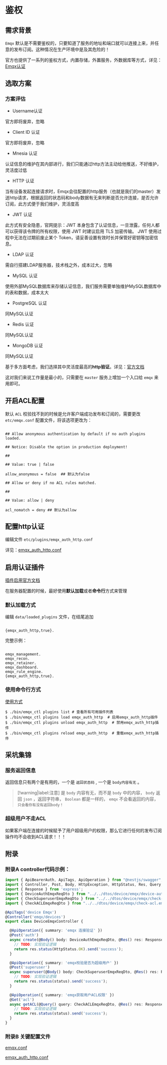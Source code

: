 # 鉴权

## 需求背景

`Emqx` 默认是不需要鉴权的，只要知道了服务的地址和端口就可以连接上来，并任意的发布订阅。这种情况在生产环境中是及其危险的！

官方也提供了一系列的鉴权方式，内置存储，外置服务，外数据库等方式，详见：[Emqx认证](https://docs.emqx.net/broker/latest/cn/advanced/auth.html)

## 选取方案

### 方案评估

* Username认证

官方即将废弃，忽略

* Client ID 认证

官方即将废弃，忽略

* Mnesia 认证

认证信息的维护在其内部进行，我们只能通过http方法主动给他推送，不好维护，灵活度过低

* HTTP 认证

当有设备发起连接请求时，Emqx会往配置的http服务（也就是我们的master）发送http请求，根据返回的状态码和body数据有无来判断是否允许连接，是否允许订阅，此方式便于我们维护，灵活度高

* JWT 认证

此方式有安全隐患，官网提示：JWT 本身包含了认证信息，一旦泄露，任何人都可以获得该令牌的所有权限，使用 JWT 时建议启用 TLS 加密传输。 JWT 使用过程中无法在过期前废止某个 Token，请妥善设置有效时长并保管好密钥等加密信息。

* LDAP 认证

需自行搭建LDAP服务器，技术栈之外，成本过大，忽略

* MySQL 认证

使用外部MySQL数据库来存储认证信息，我们服务需要单独维护MySQL数据库中的表和数据，成本太大

* PostgreSQL 认证

同MySQL认证

* Redis 认证

同MySQL认证

* MongoDB 认证

同MySQL认证

基于多方面考虑，我们选择其中灵活度最高的**http验证**。详见：[官方文档](https://www.emqx.io/cn/blog/emqx-mqtt-broker-http-authentication-plugin-tutorial)

这对我们来说工作量是最小的，只需要在 `master` 服务上增加一个入口给 `emqx` 来用即可。

## 开启ACL配置

默认 `ACL` 校验找不到的时候是允许客户端成功发布和订阅的，需要更改 `etc/emqx.conf` 配置文件，将该选项更改为：

```

## Allow anonymous authentication by default if no auth plugins loaded.

## Notice: Disable the option in production deployment!

##

## Value: true | false

allow_anonymous = false  ## 默认为false

## Allow or deny if no ACL rules matched.

##

## Value: allow | deny

acl_nomatch = deny ## 默认为allow
```

## 配置http认证

编辑文件 `etc/plugins/emqx_auth_http.conf`

详见：[emqx_auth_http.conf](https://megrez-file.virtualbing.cn/%E6%B6%88%E6%81%AF%E4%B8%AD%E9%97%B4%E4%BB%B6/Emqx/%E5%9F%BA%E7%A1%80%E7%AF%87/%E9%89%B4%E6%9D%83/emqx_auth_http.conf)

## 启用认证插件

[插件启用官方文档](https://docs.emqx.net/broker/latest/cn/advanced/plugins.html#%E5%90%AF%E5%81%9C%E6%8F%92%E4%BB%B6)

在服务器配置的时候，最好使用**默认加载**或者**命令行**方式来管理

### 默认加载方式

编辑 `data/loaded_plugins` 文件，在结尾追加

```

{emqx_auth_http,true}.
```

完整示例：

```

emqx_management.
emqx_recon.
emqx_retainer.
emqx_dashboard.
emqx_rule_engine.
{emqx_auth_http,true}.
```

### 使用命令行方式

[使用方式](https://docs.emqx.net/broker/latest/cn/advanced/cli.html#load_plugin)

```shell
$ ./bin/emqx_ctl plugins list # 查看所有可用插件列表
$ ./bin/emqx_ctl plugins load emqx_auth_http  # 启用emqx_auth_http插件
$ ./bin/emqx_ctl plugins unload emqx_auth_http  # 禁用emqx_auth_http插件
$ ./bin/emqx_ctl plugins reload emqx_auth_http  # 重载emqx_auth_http插件
```

## 采坑集锦

### 服务返回信息

返回信息只有两个是有用的，一个是 `返回状态码` , 一个是 `body内容有无` 。

> [!warning|label:注意]
> 是 `body` 内容有无，而不是 `body` 中的内容， `body` 返回 `json` ，返回字符串， `Boolean` 都是一样的， `emqx` 不会看返回的内容， `只会看你有没有返回body！`


### 超级用户不走ACL

如果客户端在连接的时候赋予了用户超级用户的权限，那么它进行任何的发布订阅操作均不会收到ACL请求！！！

## 附录

### 附录A controller代码示例：

```typescript
import { ApiBearerAuth, ApiTags, ApiOperation } from "@nestjs/swagger";
import { Controller, Post, Body, HttpException, HttpStatus, Res, Query, Get } from "@nestjs/common";
import { Response } from 'express';
import { DeviceAuthEmqxReqDto } from "../../dtos/device/emqx/device-auth.emqx.req.dto";
import { CheckSuperuserEmqxReqDto } from "../../dtos/device/emqx/check-superuser.emqx.req.dto";
import { CheckACLEmqxReqDto } from "../../dtos/device/emqx/check-acl.emqx.req.dto";

@ApiTags('device Emqx')
@Controller('emqx/devices')
export class DeviceEmqxController {

  @ApiOperation({ summary: 'emqx 连接验证' })
  @Post('auth')
  async create(@Body() body: DeviceAuthEmqxReqDto, @Res() res: Response) {
    // TODO: 实现验证逻辑
    return res.status(HttpStatus.OK).send('success');
  }

  @ApiOperation({ summary: 'emqx校验是否为超级用户' })
  @Post('superuser')
  async superuser(@Body() body: CheckSuperuserEmqxReqDto, @Res() res: Response) {
    // TODO: 实现验证逻辑
    return res.status(status).send('success');
  }

  @ApiOperation({ summary: 'emqx获取用户ACL权限' })
  @Get('acl')
  async getACL(@Query() query: CheckACLEmqxReqDto, @Res() res: Response) {
    // TODO: 实现验证逻辑
    return res.status(status).send('success');
  }
}
```

### 附录B 关键配置文件

[emqx.conf](https://megrez-file.virtualbing.cn/%E6%B6%88%E6%81%AF%E4%B8%AD%E9%97%B4%E4%BB%B6/Emqx/%E5%9F%BA%E7%A1%80%E7%AF%87/%E9%89%B4%E6%9D%83/emqx.conf) 

[emqx_auth_http.conf](https://megrez-file.virtualbing.cn/%E6%B6%88%E6%81%AF%E4%B8%AD%E9%97%B4%E4%BB%B6/Emqx/%E5%9F%BA%E7%A1%80%E7%AF%87/%E9%89%B4%E6%9D%83/emqx_auth_http.conf)

